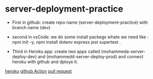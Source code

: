 # server-deployment-practice

* First in github:
create repo name (server-deployment-practice) with branch name (dev)

* second in vsCode:
we do some install packegs whate we need like :
npm init -y, npm install dotenv express jest supertest .


* Third in Heroku app:
create two apps called (mohammeda-server-deploy-dev) and (mohammedd-server-deploy-prod) and connect heroku with github and dploye it.

[heroku](https://mohammedd-server-deploy-prod.herokuapp.com/)
[github Action](https://github.com/MohammedAlDahleh/server-deployment-practice/actions)
[pull request](https://github.com/MohammedAlDahleh/server-deployment-practice/pull/2)